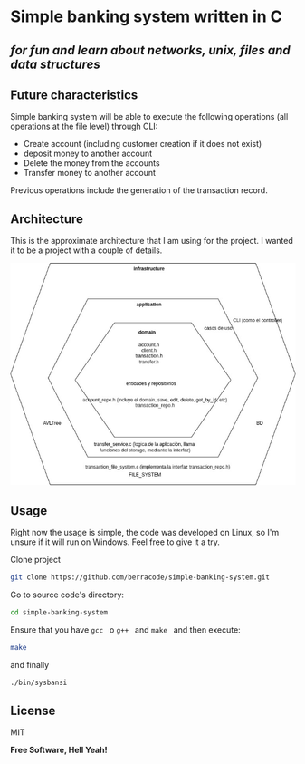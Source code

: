 # Simple banking system written in C
## _for fun and learn about networks, unix, files and data structures_

## Future characteristics

Simple banking system will be able to execute the following operations (all operations at the file level) through CLI:

- Create account (including customer creation if it does not exist)
- deposit money to another account
- Delete the money from the accounts
- Transfer money to another account

Previous operations include the generation of the transaction record.

## Architecture

This is the approximate architecture that I am using for the project. I wanted it to be a project with a couple of details.


![hexagonal](./docs/img/hexagonal-architecture.jpg)


## Usage

Right now the usage is simple, the code was developed on Linux, so I'm unsure if it will run on Windows. Feel free to give it a try.

Clone project

```sh
git clone https://github.com/berracode/simple-banking-system.git
```

Go to source code's directory:


```sh
cd simple-banking-system
```

Ensure that you have  `gcc ` o  `g++ ` and  `make ` and then execute:

```sh
make
```

and finally

```sh
./bin/sysbansi
```


## License

MIT

**Free Software, Hell Yeah!**
